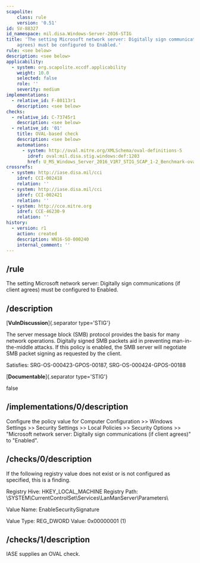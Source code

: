 ```yaml
---
scapolite:
    class: rule
    version: '0.51'
id: SV-88327
id_namespace: mil.disa.Windows-Server-2016-STIG
title: 'The setting Microsoft network server: Digitally sign communications (if client
    agrees) must be configured to Enabled.'
rule: <see below>
description: <see below>
applicability:
  - system: org.scapolite.xccdf.applicability
    weight: 10.0
    selected: false
    role: ''
    severity: medium
implementations:
  - relative_id: F-80113r1
    description: <see below>
checks:
  - relative_id: C-73745r1
    description: <see below>
  - relative_id: '01'
    title: OVAL-based check
    description: <see below>
    automations:
      - system: http://oval.mitre.org/XMLSchema/oval-definitions-5
        idref: oval:mil.disa.stig.windows:def:1203
        href: U_MS_Windows_Server_2016_V1R7_STIG_SCAP_1-2_Benchmark-oval.xml
crossrefs:
  - system: http://iase.disa.mil/cci
    idref: CCI-002418
    relation: ''
  - system: http://iase.disa.mil/cci
    idref: CCI-002421
    relation: ''
  - system: http://cce.mitre.org
    idref: CCE-46230-9
    relation: ''
history:
  - version: r1
    action: created
    description: WN16-SO-000240
    internal_comment: ''
---
```



## /rule

The setting Microsoft network server: Digitally sign communications (if client agrees) must be configured to Enabled.

## /description

[**VulnDiscussion**]{.separator type='STIG'}

The server message block (SMB) protocol provides the basis for many network operations. Digitally signed SMB packets aid in preventing man-in-the-middle attacks. If this policy is enabled, the SMB server will negotiate SMB packet signing as requested by the client.

Satisfies: SRG-OS-000423-GPOS-00187, SRG-OS-000424-GPOS-00188

[**Documentable**]{.separator type='STIG'}

false

## /implementations/0/description

Configure the policy value for Computer Configuration >> Windows Settings >> Security Settings >> Local Policies >> Security Options >> "Microsoft network server: Digitally sign communications (if client agrees)" to "Enabled".

## /checks/0/description

If the following registry value does not exist or is not configured as specified, this is a finding.

Registry Hive: HKEY_LOCAL_MACHINE
Registry Path: \SYSTEM\CurrentControlSet\Services\LanManServer\Parameters\

Value Name: EnableSecuritySignature

Value Type: REG_DWORD
Value: 0x00000001 (1)

## /checks/1/description

IASE supplies an OVAL check.
